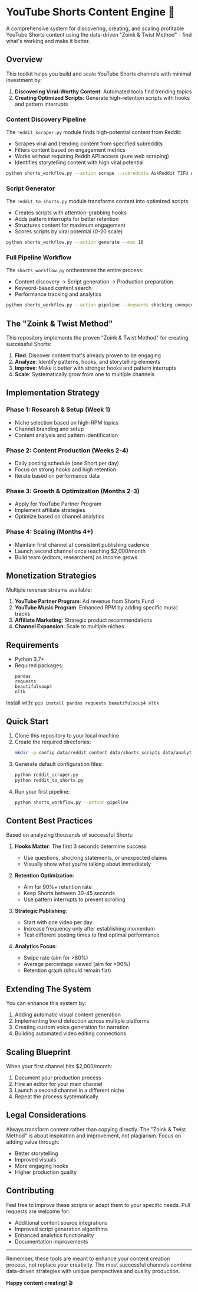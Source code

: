 # YouTube Shorts Content Engine 🚀

A comprehensive system for discovering, creating, and scaling profitable YouTube Shorts content using the data-driven "Zoink & Twist Method" - find what's working and make it better.

## Overview

This toolkit helps you build and scale YouTube Shorts channels with minimal investment by:

1. **Discovering Viral-Worthy Content**: Automated tools find trending topics
2. **Creating Optimized Scripts**: Generate high-retention scripts with hooks and pattern interrupts

### Content Discovery Pipeline

The `reddit_scraper.py` module finds high-potential content from Reddit:
- Scrapes viral and trending content from specified subreddits
- Filters content based on engagement metrics
- Works without requiring Reddit API access (pure web scraping)
- Identifies storytelling content with high viral potential

```bash
python shorts_workflow.py --action scrape --subreddits AskReddit TIFU AmItheAsshole --time week
```

### Script Generator

The `reddit_to_shorts.py` module transforms content into optimized scripts:
- Creates scripts with attention-grabbing hooks
- Adds pattern interrupts for better retention
- Structures content for maximum engagement
- Scores scripts by viral potential (0-20 scale)

```bash
python shorts_workflow.py --action generate --max 10
```

### Full Pipeline Workflow

The `shorts_workflow.py` orchestrates the entire process:
- Content discovery → Script generation → Production preparation
- Keyword-based content search
- Performance tracking and analytics

```bash
python shorts_workflow.py --action pipeline --keywords shocking unexpected viral
```

## The "Zoink & Twist Method"

This repository implements the proven "Zoink & Twist Method" for creating successful Shorts:

1. **Find**: Discover content that's already proven to be engaging
2. **Analyze**: Identify patterns, hooks, and storytelling elements
3. **Improve**: Make it better with stronger hooks and pattern interrupts
4. **Scale**: Systematically grow from one to multiple channels

## Implementation Strategy

### Phase 1: Research & Setup (Week 1)
- Niche selection based on high-RPM topics
- Channel branding and setup
- Content analysis and pattern identification

### Phase 2: Content Production (Weeks 2-4)
- Daily posting schedule (one Short per day)
- Focus on strong hooks and high retention
- Iterate based on performance data

### Phase 3: Growth & Optimization (Months 2-3)
- Apply for YouTube Partner Program
- Implement affiliate strategies
- Optimize based on channel analytics

### Phase 4: Scaling (Months 4+)
- Maintain first channel at consistent publishing cadence
- Launch second channel once reaching $2,000/month
- Build team (editors, researchers) as income grows

## Monetization Strategies

Multiple revenue streams available:
1. **YouTube Partner Program**: Ad revenue from Shorts Fund
2. **YouTube Music Program**: Enhanced RPM by adding specific music tracks
3. **Affiliate Marketing**: Strategic product recommendations
4. **Channel Expansion**: Scale to multiple niches

## Requirements

- Python 3.7+
- Required packages:
  ```
  pandas
  requests
  beautifulsoup4
  nltk
  ```

Install with: `pip install pandas requests beautifulsoup4 nltk`

## Quick Start

1. Clone this repository to your local machine
2. Create the required directories:
   ```bash
   mkdir -p config data/reddit_content data/shorts_scripts data/analytics
   ```
3. Generate default configuration files:
   ```bash
   python reddit_scraper.py
   python reddit_to_shorts.py
   ```
4. Run your first pipeline:
   ```bash
   python shorts_workflow.py --action pipeline
   ```

## Content Best Practices

Based on analyzing thousands of successful Shorts:

1. **Hooks Matter**: The first 3 seconds determine success
   - Use questions, shocking statements, or unexpected claims
   - Visually show what you're talking about immediately

2. **Retention Optimization**:
   - Aim for 90%+ retention rate
   - Keep Shorts between 30-45 seconds
   - Use pattern interrupts to prevent scrolling

3. **Strategic Publishing**:
   - Start with one video per day
   - Increase frequency only after establishing momentum
   - Test different posting times to find optimal performance

4. **Analytics Focus**:
   - Swipe rate (aim for >80%)
   - Average percentage viewed (aim for >90%)
   - Retention graph (should remain flat)

## Extending The System

You can enhance this system by:

1. Adding automatic visual content generation
2. Implementing trend detection across multiple platforms
3. Creating custom voice generation for narration
4. Building automated video editing connections

## Scaling Blueprint

When your first channel hits $2,000/month:

1. Document your production process
2. Hire an editor for your main channel
3. Launch a second channel in a different niche
4. Repeat the process systematically

## Legal Considerations

Always transform content rather than copying directly. The "Zoink & Twist Method" is about inspiration and improvement, not plagiarism. Focus on adding value through:

- Better storytelling
- Improved visuals
- More engaging hooks
- Higher production quality

## Contributing

Feel free to improve these scripts or adapt them to your specific needs. Pull requests are welcome for:

- Additional content source integrations
- Improved script generation algorithms
- Enhanced analytics functionality
- Documentation improvements

---

Remember, these tools are meant to enhance your content creation process, not replace your creativity. The most successful channels combine data-driven strategies with unique perspectives and quality production.

**Happy content creating!** 🎬